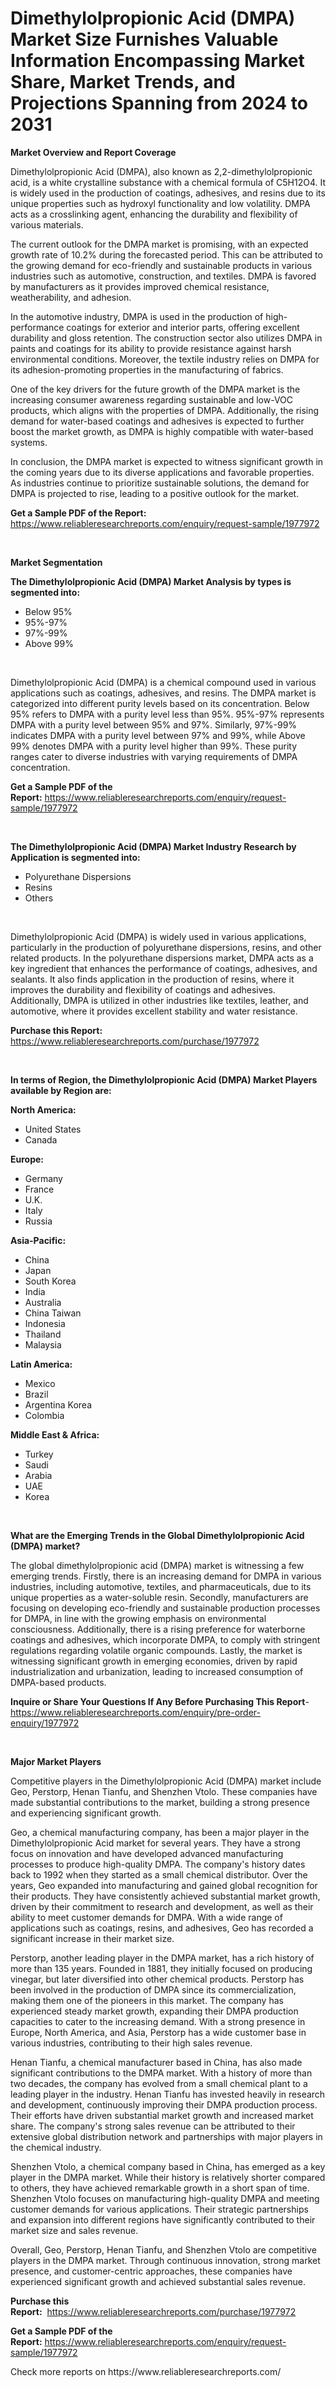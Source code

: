 <p><h1>Dimethylolpropionic Acid (DMPA) Market Size Furnishes Valuable Information Encompassing Market Share, Market Trends, and Projections Spanning from 2024 to 2031</h1></p><p><strong>Market Overview and Report Coverage</strong></p>
<p><p>Dimethylolpropionic Acid (DMPA), also known as 2,2-dimethylolpropionic acid, is a white crystalline substance with a chemical formula of C5H12O4. It is widely used in the production of coatings, adhesives, and resins due to its unique properties such as hydroxyl functionality and low volatility. DMPA acts as a crosslinking agent, enhancing the durability and flexibility of various materials.</p><p>The current outlook for the DMPA market is promising, with an expected growth rate of 10.2% during the forecasted period. This can be attributed to the growing demand for eco-friendly and sustainable products in various industries such as automotive, construction, and textiles. DMPA is favored by manufacturers as it provides improved chemical resistance, weatherability, and adhesion.</p><p>In the automotive industry, DMPA is used in the production of high-performance coatings for exterior and interior parts, offering excellent durability and gloss retention. The construction sector also utilizes DMPA in paints and coatings for its ability to provide resistance against harsh environmental conditions. Moreover, the textile industry relies on DMPA for its adhesion-promoting properties in the manufacturing of fabrics.</p><p>One of the key drivers for the future growth of the DMPA market is the increasing consumer awareness regarding sustainable and low-VOC products, which aligns with the properties of DMPA. Additionally, the rising demand for water-based coatings and adhesives is expected to further boost the market growth, as DMPA is highly compatible with water-based systems.</p><p>In conclusion, the DMPA market is expected to witness significant growth in the coming years due to its diverse applications and favorable properties. As industries continue to prioritize sustainable solutions, the demand for DMPA is projected to rise, leading to a positive outlook for the market.</p></p>
<p><strong>Get a Sample PDF of the Report:</strong> <a href="https://www.reliableresearchreports.com/enquiry/request-sample/1977972">https://www.reliableresearchreports.com/enquiry/request-sample/1977972</a></p>
<p>&nbsp;</p>
<p><strong>Market Segmentation</strong></p>
<p><strong>The Dimethylolpropionic Acid (DMPA) Market Analysis by types is segmented into:</strong></p>
<p><ul><li>Below 95%</li><li>95%-97%</li><li>97%-99%</li><li>Above 99%</li></ul></p>
<p>&nbsp;</p>
<p><p>Dimethylolpropionic Acid (DMPA) is a chemical compound used in various applications such as coatings, adhesives, and resins. The DMPA market is categorized into different purity levels based on its concentration. Below 95% refers to DMPA with a purity level less than 95%. 95%-97% represents DMPA with a purity level between 95% and 97%. Similarly, 97%-99% indicates DMPA with a purity level between 97% and 99%, while Above 99% denotes DMPA with a purity level higher than 99%. These purity ranges cater to diverse industries with varying requirements of DMPA concentration.</p></p>
<p><strong>Get a Sample PDF of the Report:</strong>&nbsp;<a href="https://www.reliableresearchreports.com/enquiry/request-sample/1977972">https://www.reliableresearchreports.com/enquiry/request-sample/1977972</a></p>
<p>&nbsp;</p>
<p><strong>The Dimethylolpropionic Acid (DMPA) Market Industry Research by Application is segmented into:</strong></p>
<p><ul><li>Polyurethane Dispersions</li><li>Resins</li><li>Others</li></ul></p>
<p>&nbsp;</p>
<p><p>Dimethylolpropionic Acid (DMPA) is widely used in various applications, particularly in the production of polyurethane dispersions, resins, and other related products. In the polyurethane dispersions market, DMPA acts as a key ingredient that enhances the performance of coatings, adhesives, and sealants. It also finds application in the production of resins, where it improves the durability and flexibility of coatings and adhesives. Additionally, DMPA is utilized in other industries like textiles, leather, and automotive, where it provides excellent stability and water resistance.</p></p>
<p><strong>Purchase this Report:</strong>&nbsp; <a href="https://www.reliableresearchreports.com/purchase/1977972">https://www.reliableresearchreports.com/purchase/1977972</a></p>
<p>&nbsp;</p>
<p><strong>In terms of Region, the Dimethylolpropionic Acid (DMPA) Market Players available by Region are:</strong></p>
<p>
    <p> <strong> North America: </strong>
        <ul>
            <li>United States</li>
            <li>Canada</li>
        </ul>
        </p> 
    <p> <strong> Europe: </strong>
        <ul>
            <li>Germany</li>
            <li>France</li>
            <li>U.K.</li>
            <li>Italy</li>
            <li>Russia</li>
        </ul>
        </p> 
    <p> <strong> Asia-Pacific: </strong>
        <ul>
            <li>China</li>
            <li>Japan</li>
            <li>South Korea</li>
            <li>India</li>
            <li>Australia</li>
            <li>China Taiwan</li>
            <li>Indonesia</li>
            <li>Thailand</li>
            <li>Malaysia</li>
        </ul>
        </p> 
    <p> <strong> Latin America: </strong>
        <ul>
            <li>Mexico</li>
            <li>Brazil</li>
            <li>Argentina Korea</li>
            <li>Colombia</li>
        </ul>
        </p> 
    <p> <strong> Middle East & Africa: </strong>
        <ul>
            <li>Turkey</li>
            <li>Saudi</li>
            <li>Arabia</li>
            <li>UAE</li>
            <li>Korea</li>
        </ul>
    </p>
    </p>
<p>&nbsp;</p>
<p><strong>What are the Emerging Trends in the Global Dimethylolpropionic Acid (DMPA) market?</strong></p>
<p><p>The global dimethylolpropionic acid (DMPA) market is witnessing a few emerging trends. Firstly, there is an increasing demand for DMPA in various industries, including automotive, textiles, and pharmaceuticals, due to its unique properties as a water-soluble resin. Secondly, manufacturers are focusing on developing eco-friendly and sustainable production processes for DMPA, in line with the growing emphasis on environmental consciousness. Additionally, there is a rising preference for waterborne coatings and adhesives, which incorporate DMPA, to comply with stringent regulations regarding volatile organic compounds. Lastly, the market is witnessing significant growth in emerging economies, driven by rapid industrialization and urbanization, leading to increased consumption of DMPA-based products.</p></p>
<p><strong>Inquire or Share Your Questions If Any Before Purchasing This Report</strong>- <a href="https://www.reliableresearchreports.com/enquiry/pre-order-enquiry/1977972">https://www.reliableresearchreports.com/enquiry/pre-order-enquiry/1977972</a></p>
<p>&nbsp;</p>
<p><strong>Major Market Players</strong></p>
<p><p>Competitive players in the Dimethylolpropionic Acid (DMPA) market include Geo, Perstorp, Henan Tianfu, and Shenzhen Vtolo. These companies have made substantial contributions to the market, building a strong presence and experiencing significant growth.</p><p>Geo, a chemical manufacturing company, has been a major player in the Dimethylolpropionic Acid market for several years. They have a strong focus on innovation and have developed advanced manufacturing processes to produce high-quality DMPA. The company's history dates back to 1992 when they started as a small chemical distributor. Over the years, Geo expanded into manufacturing and gained global recognition for their products. They have consistently achieved substantial market growth, driven by their commitment to research and development, as well as their ability to meet customer demands for DMPA. With a wide range of applications such as coatings, resins, and adhesives, Geo has recorded a significant increase in their market size.</p><p>Perstorp, another leading player in the DMPA market, has a rich history of more than 135 years. Founded in 1881, they initially focused on producing vinegar, but later diversified into other chemical products. Perstorp has been involved in the production of DMPA since its commercialization, making them one of the pioneers in this market. The company has experienced steady market growth, expanding their DMPA production capacities to cater to the increasing demand. With a strong presence in Europe, North America, and Asia, Perstorp has a wide customer base in various industries, contributing to their high sales revenue.</p><p>Henan Tianfu, a chemical manufacturer based in China, has also made significant contributions to the DMPA market. With a history of more than two decades, the company has evolved from a small chemical plant to a leading player in the industry. Henan Tianfu has invested heavily in research and development, continuously improving their DMPA production process. Their efforts have driven substantial market growth and increased market share. The company's strong sales revenue can be attributed to their extensive global distribution network and partnerships with major players in the chemical industry.</p><p>Shenzhen Vtolo, a chemical company based in China, has emerged as a key player in the DMPA market. While their history is relatively shorter compared to others, they have achieved remarkable growth in a short span of time. Shenzhen Vtolo focuses on manufacturing high-quality DMPA and meeting customer demands for various applications. Their strategic partnerships and expansion into different regions have significantly contributed to their market size and sales revenue.</p><p>Overall, Geo, Perstorp, Henan Tianfu, and Shenzhen Vtolo are competitive players in the DMPA market. Through continuous innovation, strong market presence, and customer-centric approaches, these companies have experienced significant growth and achieved substantial sales revenue.</p></p>
<p><strong>Purchase this Report:</strong>&nbsp;&nbsp;<a href="https://www.reliableresearchreports.com/purchase/1977972">https://www.reliableresearchreports.com/purchase/1977972</a></p>
<p></p>
<p><strong>Get a Sample PDF of the Report:</strong>&nbsp;<a href="https://www.reliableresearchreports.com/enquiry/request-sample/1977972">https://www.reliableresearchreports.com/enquiry/request-sample/1977972</a></p>
<p>Check more reports on https://www.reliableresearchreports.com/</p>